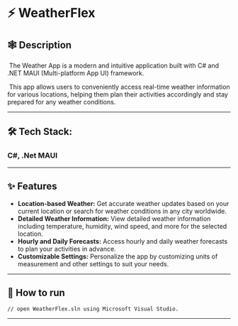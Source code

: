 <h1>⚡️ WeatherFlex</h1>

<h2>🕸 Description</h2>
<div>
    <p>&nbsp;The Weather App is a modern and intuitive application built with C# and .NET MAUI (Multi-platform App UI) framework. </p>
    <p>&nbsp;This app allows users to conveniently access real-time weather information for various locations, helping them plan their activities accordingly and stay prepared for any weather conditions.</p>
</div>
<hr>

<h2>🛠️ Tech Stack: <h3>C#, .Net MAUI</h3></h2>
<hr>

<h2>✨ Features</h2>
<ul>
    <li><b>Location-based Weather:</b> Get accurate weather updates based on your current location or search for weather conditions in any city worldwide.</li>
    <li><b>Detailed Weather Information:</b> View detailed weather information including temperature, humidity, wind speed, and more for the selected location.</li>
    <li><b>Hourly and Daily Forecasts:</b> Access hourly and daily weather forecasts to plan your activities in advance.</li>
    <li><b>Customizable Settings:</b> Personalize the app by customizing units of measurement and other settings to suit your needs.</li>
</ul>
<hr>

<h2>🐆 How to run</h2>

```
// open WeatherFlex.sln using Microsoft Visual Studio.
```
<hr>
